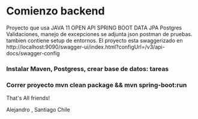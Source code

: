 # Comienzo backend

Proyecto que usa JAVA 11 OPEN API SPRING BOOT DATA JPA Postgres
Validaciones, manejo de excepciones se adjunta json postman de pruebas. tambien contiene setup de entornos. El proyecto esta swaggerizado en http://localhost:9090/swagger-ui/index.html?configUrl=/v3/api-docs/swagger-config

### Instalar Maven, Postgress, crear base de datos: tareas
### Correr proyecto mvn clean package && mvn spring-boot:run

That's All friends!

Alejandro , Santiago Chile

